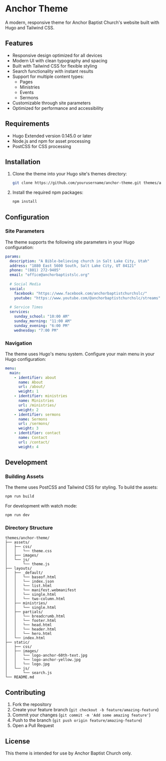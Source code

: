 # Anchor Theme

A modern, responsive theme for Anchor Baptist Church's website built with Hugo and Tailwind CSS.

## Features

- Responsive design optimized for all devices
- Modern UI with clean typography and spacing
- Built with Tailwind CSS for flexible styling
- Search functionality with instant results
- Support for multiple content types:
  - Pages
  - Ministries
  - Events
  - Sermons
- Customizable through site parameters
- Optimized for performance and accessibility

## Requirements

- Hugo Extended version 0.145.0 or later
- Node.js and npm for asset processing
- PostCSS for CSS processing

## Installation

1. Clone the theme into your Hugo site's themes directory:
   ```bash
   git clone https://github.com/yourusername/anchor-theme.git themes/anchor-theme
   ```

2. Install the required npm packages:
   ```bash
   npm install
   ```

## Configuration

### Site Parameters

The theme supports the following site parameters in your Hugo configuration:

```yaml
params:
  description: "A Bible-believing church in Salt Lake City, Utah"
  address: "1880 East 5600 South, Salt Lake City, UT 84121"
  phone: "(801) 272-9405"
  email: "office@anchorbaptistslc.org"
  
  # Social Media
  social:
    facebook: "https://www.facebook.com/anchorbaptistchurchslc/"
    youtube: "https://www.youtube.com/@anchorbaptistchurchslc/streams"
  
  # Service Times
  services:
    sunday_school: "10:00 AM"
    sunday_morning: "11:00 AM"
    sunday_evening: "6:00 PM"
    wednesday: "7:00 PM"
```

### Navigation

The theme uses Hugo's menu system. Configure your main menu in your Hugo configuration:

```yaml
menu:
  main:
    - identifier: about
      name: About
      url: /about/
      weight: 1
    - identifier: ministries
      name: Ministries
      url: /ministries/
      weight: 2
    - identifier: sermons
      name: Sermons
      url: /sermons/
      weight: 3
    - identifier: contact
      name: Contact
      url: /contact/
      weight: 4
```

## Development

### Building Assets

The theme uses PostCSS and Tailwind CSS for styling. To build the assets:

```bash
npm run build
```

For development with watch mode:

```bash
npm run dev
```

### Directory Structure

```
themes/anchor-theme/
├── assets/
│   ├── css/
│   │   └── theme.css
│   ├── images/
│   └── js/
│       └── theme.js
├── layouts/
│   ├── _default/
│   │   └── baseof.html
│   │   └── index.json
│   │   └── list.html
│   │   └── manifest.webmanifest
│   │   └── single.html
│   │   └── two-column.html
│   ├── ministries/
│   │   └── single.html
│   ├── partials/
│   │   └── breadcrumb.html
│   │   └── footer.html
│   │   └── head.html
│   │   └── header.html
│   │   └── hero.html
│   └── index.html
├── static/
│   ├── css/
│   ├── images/
│   │   └── logo-anchor-60th-text.jpg
│   │   └── logo-anchor-yellow.jpg
│   │   └── logo.jpg
│   └── js/
│       └── search.js
└── README.md
```

## Contributing

1. Fork the repository
2. Create your feature branch (`git checkout -b feature/amazing-feature`)
3. Commit your changes (`git commit -m 'Add some amazing feature'`)
4. Push to the branch (`git push origin feature/amazing-feature`)
5. Open a Pull Request

## License

This theme is intended for use by Anchor Baptist Church only. 